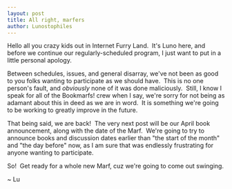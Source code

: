 ```yaml
---
layout: post
title: All right, marfers
author: Lunostophiles
---
```


Hello all you crazy kids out in Internet Furry Land.  It's Luno here, and before we continue our regularly-scheduled program, I just want to put in a little personal apology.

Between schedules, issues, and general disarray, we've not been as good to you folks wanting to participate as we should have.  This is no one person's fault, and <em>obviously</em> none of it was done maliciously.  Still, I know I speak for all of the Bookmarfs! crew when I say, we're sorry for not being as adamant about this in deed as we are in word.  It is something we're going to be working to greatly improve in the future.

That being said, we are back!  The very next post will be our April book announcement, along with the date of the Marf.  We're going to try to announce books and discussion dates earlier than "the start of the month" and "the day before" now, as I am sure that was endlessly frustrating for anyone wanting to participate.

So!  Get ready for a whole new Marf, cuz we're going to come out swinging.

~ Lu
